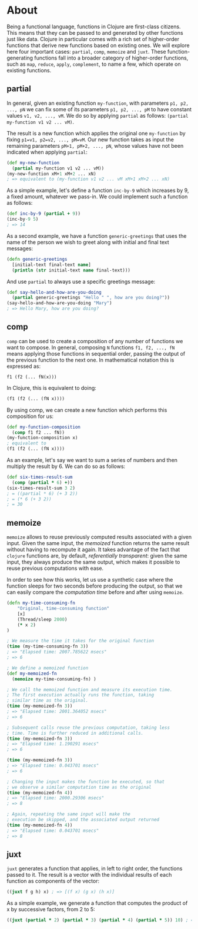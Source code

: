 # About

Being a functional language, functions in Clojure are first-class citizens. This means that they can be passed to and generated by other functions just like data. Clojure in particular comes with a rich set of higher-order functions that derive new functions based on existing ones. We will explore here four important cases: `partial`, `comp`, `memoize` and `juxt`. These function-generating functions fall into a broader category of higher-order functions, such as `map`, `reduce`, `apply`, `complement`, to name a few, which operate on existing functions.

## partial

In general, given an existing function `my-function`, with parameters `p1, p2, ..., pN` we can fix some of its parameters `p1, p2, ..., pM` to have constant values `v1, v2, ..., vM`. We do so by applying `partial` as follows: `(partial my-function v1 v2 ... vM)`. 

The result is a new function which applies the original one `my-function` by fixing `p1=v1, p2=v2, ..., pM=vM`. Our new function takes as input the remaining parameters `pM+1, pM+2, ..., pN`, whose values have not been indicated when applying `partial`:

```clojure
(def my-new-function 
  (partial my-function v1 v2 ... vM))
(my-new-function xM+1 xM+2 ... xN)
; => equivalent to (my-function v1 v2 ... vM xM+1 xM+2 ... xN)
```

As a simple example, let's define a function `inc-by-9` which increases by 9, a fixed amount, whatever we pass-in. We could implement such a function as follows:

```clojure
(def inc-by-9 (partial + 9))
(inc-by-9 5)
; => 14
```

As a second example, we have a function `generic-greetings` that uses the name of the person we wish to greet along with initial and final text messages:

```clojure
(defn generic-greetings
  [initial-text final-text name]
  (println (str initial-text name final-text)))
```

And use `partial` to always use a specific greetings message:

```clojure
(def say-hello-and-how-are-you-doing 
  (partial generic-greetings "Hello " ", how are you doing?"))
(say-hello-and-how-are-you-doing "Mary")
; => Hello Mary, how are you doing?
```

## comp

`comp` can be used to create a composition of any number of functions we want to compose. In general, composing `N` functions `f1, f2, ..., fN` means applying those functions in sequential order, passing the output of the previous function to the next one. In mathematical notation this is expressed as:

```
f1 (f2 (... fN(x)))
```

In Clojure, this is equivalent to doing:
```clojure
(f1 (f2 (... (fN x))))
```

By using comp, we can create a new function which performs this composition for us:

```clojure
(def my-function-composition 
  (comp f1 f2 ... fN))
(my-function-composition x)
; equivalent to
(f1 (f2 (... (fN x))))
```

As an example, let's say we want to sum a series of numbers and then multiply the result by 6. We can do so as follows:


```clojure
(def six-times-result-sum 
  (comp (partial * 6) +))
(six-times-result-sum 3 2)
; = ((partial * 6) (+ 3 2))
; = (* 6 (+ 3 2))
; = 30
```

## memoize

`memoize` allows to reuse previously computed results associated with a given input. Given the same input, the *memoized* function returns the same result without having to recompute it again. It takes advantage of the fact that `clojure` functions are, by default, *referentially transparent*: given the same input, they always produce the same output, which makes it possible to reuse previous computations with ease. 

In order to see how this works, let us use a synthetic case where the function sleeps for two seconds before producing the output, so that we can easily compare the *computation time* before and after using `memoize`.

```clojure
(defn my-time-consuming-fn
    "Original, time-consuming function"
    [x]
    (Thread/sleep 2000)
    (* x 2)
)

; We measure the time it takes for the original function
(time (my-time-consuming-fn 3))
; => "Elapsed time: 2007.785622 msecs"
; => 6

; We define a memoized function
(def my-memoized-fn 
  (memoize my-time-consuming-fn) )

; We call the memoized function and measure its execution time. 
; The first execution actually runs the function, taking
; similar time as the original.
(time (my-memoized-fn 3))
; => "Elapsed time: 2001.364052 msecs"
; => 6

; Subsequent calls reuse the previous computation, taking less
; time. Time is further reduced in additional calls.
(time (my-memoized-fn 3))
; => "Elapsed time: 1.190291 msecs"
; => 6

(time (my-memoized-fn 3))
; => "Elapsed time: 0.043701 msecs"
; => 6

; Changing the input makes the function be executed, so that
; we observe a similar computation time as the original 
(time (my-memoized-fn 4))
; => "Elapsed time: 2000.29306 msecs"
; => 8

; Again, repeating the same input will make the 
; execution be skipped, and the associated output returned
(time (my-memoized-fn 4))
; => "Elapsed time: 0.043701 msecs"
; => 8
```

## juxt

`juxt` generates a function that applies, in left to right order, the functions passed to it. The result is a vector with the individual results of each function as components of the vector: 

```clojure
((juxt f g h) x) ; => [(f x) (g x) (h x)]
```

As a simple example, we generate a function that computes the product of x by successive factors, from 2 to 5:
```clojure
((juxt (partial * 2) (partial * 3) (partial * 4) (partial * 5)) 10) ; => [20 30 40 50]
```